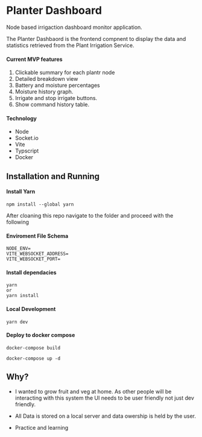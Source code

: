 # Planter Dashboard

Node based irrigaction dashboard monitor application.

The Planter Dashbaord is the frontend compnent to display the data and statistics retrieved from the Plant Irrigation Service.

#### Current MVP features

1. Clickable summary for each plantr node
2. Detailed breakdown view
3. Battery and moisture percentages
4. Moisture history graph.
5. Irrigate and stop irrigate buttons.
6. Show command history table.

#### Technology

- Node
- Socket.io
- Vite
- Typscript
- Docker

## Installation and Running

#### Install Yarn

```
npm install --global yarn
```

After cloaning this repo navigate to the folder and proceed with the following

#### Enviroment File Schema

```
NODE_ENV=
VITE_WEBSOCKET_ADDRESS=
VITE_WEBSOCKET_PORT=
```

#### Install dependacies

```
yarn
or
yarn install
```

#### Local Development

```
yarn dev
```

#### Deploy to docker compose

```
docker-compose build

docker-compose up -d
```

## Why?

- I wanted to grow fruit and veg at home. As other people will be interacting with this system the UI needs to be user friendly not just dev friendly.

- All Data is stored on a local server and data owership is held by the user.

- Practice and learning
